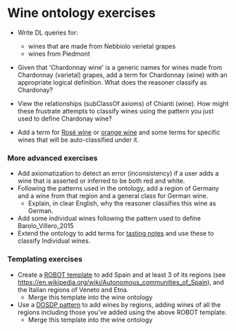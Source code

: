 # Wine ontology exercises

* Write DL queries for:
   * wines that are made from Nebbiolo verietal grapes 
   * wines from Piedmont

* Given that 'Chardonnay wine' is a generic names for wines made from Chardonnay (varietal) grapes, add a term for Chardonnay (wine) with an appropriate logical definition.  What does the reasoner classify as Chardonay?
* View the relationships (subClassOf axioms) of Chianti (wine).  How might these frustrate attempts to classify wines using the pattern you just used to define Chardonay wine?  
* Add a term for [Rosé wine](https://en.wikipedia.org/wiki/Ros%C3%A9) or [orange wine](https://en.wikipedia.org/wiki/Orange_wine) and some terms for specific wines that will be auto-classified under it. 

### More advanced exercises
* Add axiomatization to detect an error (inconsistency) if a user adds a wine that is asserted or inferred to be both red and white.
* Following the patterns used in the ontology, add a region of Germany and a wine from that region and a general class for German wine.
   * Explain, in clear English, why the reasoner classifies this wine as German.
* Add some individual wines following the pattern used to define Barolo_Villero_2015
* Extend the ontology to add terms for [tasting notes](https://londonwineacademy.com/wine-tasting-terms/) and use these to classify Individual wines.

### Templating exercises
* Create a [ROBOT template](http://robot.obolibrary.org/template) to add Spain and at least 3 of its regions (see https://en.wikipedia.org/wiki/Autonomous_communities_of_Spain), and the Italian regions of Veneto and Etna. 
   * Merge this template into the wine ontology 
* Use a [DOSDP pattern](http://incatools.github.io/dead_simple_owl_design_patterns/) to add wines by regions, adding wines of all the regions including those you've added using the above ROBOT template. 
   * Merge this template into the wine ontology 
